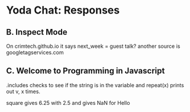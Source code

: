 Yoda Chat: Responses
================

B. Inspect Mode
---------------
On crimtech.github.io it says <!-- easter egg: chocolate -->
next_week = guest talk?
another source is googletagservices.com

C. Welcome to Programming in Javascript
---------------------------------------
.includes checks to see if the string is in the variable and repeat(x) prints out v, x times.

square gives 6.25 with 2.5 and gives NaN for Hello

